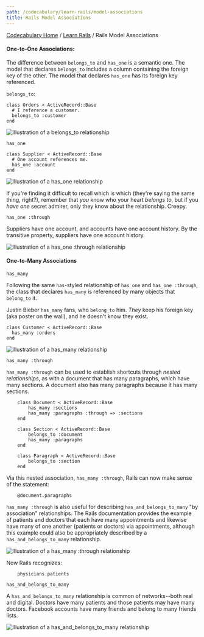 ```yaml
---
path: /codecabulary/learn-rails/model-associations
title: Rails Model Associations
---
```

[Codecabulary Home](/codecabulary) / [Learn Rails](/codecabulary/learn-rails) / Rails Model Associations

<!-- ---title: Rails Model Associations -->

#### One-to-One Associations:

The difference between `belongs_to` and `has_one` is a semantic one. The model that declares `belongs_to` includes a column containing the foreign key of the other. The model that declares `has_one` has its foreign key referenced. 

`belongs_to`:

	class Orders < ActiveRecord::Base
	  # I reference a customer.
	  belongs_to :customer
	end
	
![Illustration of a belongs_to relationship](http://guides.rubyonrails.org/images/belongs_to.png)

`has_one`
	
	class Supplier < ActiveRecord::Base
	  # One account references me.
	  has_one :account
	end
	
![Illustration of a has_one relationship](http://guides.rubyonrails.org/images/has_one.png)

If you're finding it difficult to recall which is which (they're saying the same thing, right?), remember that _you_ know who your heart _belongs to_, but if you _have one_ secret admirer, only they know about the relationship. Creepy. 

`has_one :through`

Suppliers have one account, and accounts have one account history. By the transitive property, suppliers have one account history. 

![Illustration of a has_one :through relationship](http://guides.rubyonrails.org/images/has_one_through.png)

#### One-to-Many Associations

`has_many`

Following the same `has`-styled relationship of `has_one` and `has_one :through`, the class that declares `has_many` is referenced by many objects that `belong_to` it. 

Justin Bieber `has_many` fans, who `belong_to` him. _They_ keep his foreign key (aka poster on the wall), and he doesn't know they exist.  

	class Customer < ActiveRecord::Base
	  has_many :orders
	end

![Illustration of a has_many relationship](http://guides.rubyonrails.org/images/has_many.png)

`has_many :through`

`has_many :through` can be used to establish shortcuts through _nested relationships_, as with a document that has many paragraphs, which have many sections. A document also has many paragraphs because it has many sections. 

		class Document < ActiveRecord::Base
			has_many :sections
			has_many :paragraphs :through => :sections
		end
		
		class Section < ActiveRecord::Base
			belongs_to :document
			has_many :paragraphs
		end
		
		class Paragraph < ActiveRecord::Base
			belongs_to :section
		end
		
Via this nested association, `has_many :through`, Rails can now make sense of the statement:

		@document.paragraphs
		
`has_many :through` is also useful for describing `has_and_belongs_to_many` "by association" relationships. The Rails documentation provides the example of patients and doctors that each have many appointments and likewise have many of one another (patients or doctors) via appointments, although this example could also be appropriately described by a `has_and_belongs_to_many` relationship.

![Illustration of a has_many :through relationship](http://guides.rubyonrails.org/images/has_many_through.png)

Now Rails recognizes:

		physicians.patients
		
`has_and_belongs_to_many`

A `has_and_belongs_to_many` relationship is common of networks--both real and digital. Doctors have many patients and those patients may have many doctors. Facebook accounts have many friends and belong to many friends lists. 

![Illustration of a has_and_belongs_to_many relationship](http://guides.rubyonrails.org/images/habtm.png)
		
